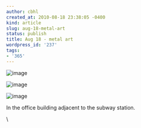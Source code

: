 ```yaml
---
author: cbhl
created_at: 2010-08-18 23:38:05 -0400
kind: article
slug: aug-18-metal-art
status: publish
title: Aug 18 - metal art
wordpress_id: '237'
tags:
- '365'
---
```


![image](//images.michael-chang.ca/blog/wp-content/uploads/2010/08/wpid-IMG_20100818_192731.jpg)

![image](//images.michael-chang.ca/blog/wp-content/uploads/2010/08/wpid-IMG_20100818_192724.jpg)

![image](//images.michael-chang.ca/blog/wp-content/uploads/2010/08/wpid-IMG_20100818_192659.jpg)

In the office building adjacent to the subway station.

\

